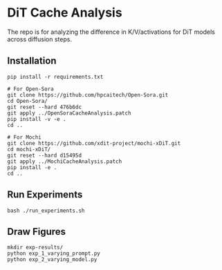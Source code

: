 # DiT Cache Analysis

The repo is for analyzing the difference in K/V/activations for DiT models across diffusion steps.


## Installation

```shell
pip install -r requirements.txt

# For Open-Sora
git clone https://github.com/hpcaitech/Open-Sora.git
cd Open-Sora/
git reset --hard 476b6dc
git apply ../OpenSoraCacheAnalysis.patch
pip install -v -e .
cd ..

# For Mochi
git clone https://github.com/xdit-project/mochi-xDiT.git
cd mochi-xDiT/
git reset --hard d15495d
git apply ../MochiCacheAnalysis.patch
pip install -e .
cd ..
```

## Run Experiments

```shell
bash ./run_experiments.sh
```

## Draw Figures

```shell
mkdir exp-results/
python exp_1_varying_prompt.py
python exp_2_varying_model.py
```